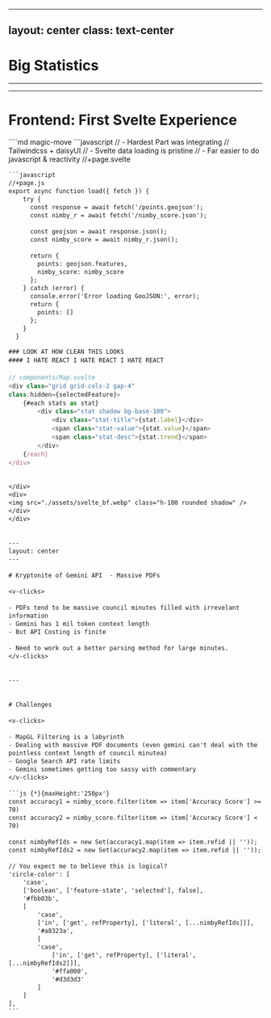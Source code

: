
---
layout: center
class: text-center
---
# Big Statistics
---
---

# Frontend: First Svelte Experience

<div grid="~ cols-2 gap-4">
<div>
````md magic-move 
```javascript 
// - Hardest Part was integrating 
// Tailwindcss + daisyUI
// - Svelte data loading is pristine
// - Far easier to do javascript & reactivity
//+page.svelte
<script>
  import Map from '$lib/Map.svelte';
  export let data;
</script>  

<Map points={data.points} 
nimby_score={data.nimby_score}/>
```
```javascript 
//+page.js
export async function load({ fetch }) {
    try {
      const response = await fetch('/points.geojson'); 
      const nimby_r = await fetch('/nimby_score.json');  

      const geojson = await response.json();
      const nimby_score = await nimby_r.json();
      
      return {
        points: geojson.features,
        nimby_score: nimby_score
      };
    } catch (error) {
      console.error('Error loading GeoJSON:', error);
      return {
        points: []
      };
    }
  }
```

```javascript
### LOOK AT HOW CLEAN THIS LOOKS
#### I HATE REACT I HATE REACT I HATE REACT

// components/Map.svelte
<div class="grid grid-cols-2 gap-4" 
class:hidden={selectedFeature}>
    {#each stats as stat}
        <div class="stat shadow bg-base-100">
            <div class="stat-title">{stat.label}</div>
            <span class="stat-value">{stat.value}</span>
            <span class="stat-desc">{stat.trend}</span>
        </div>
    {/each}
</div>
```

````

</div>
<div>
<img src="./assets/svelte_bf.webp" class="h-100 rounded shadow" />
</div>
</div>


---
layout: center
---

# Kryptonite of Gemini API  - Massive PDFs

<v-clicks>

- PDFs tend to be massive council minutes filled with irrevelant information
- Gemini has 1 mil token context length
- But API Costing is finite 

- Need to work out a better parsing method for large minutes.
</v-clicks>


---


# Challenges 

<v-clicks>

- MapGL Filtering is a labyrinth
- Dealing with massive PDF documents (even gemini can't deal with the pointless context length of council minutea)
- Google Search API rate limits
- Gemini sometimes getting too sassy with commentary
</v-clicks>

```js {*}{maxHeight:'250px'}
const accuracy1 = nimby_score.filter(item => item['Accuracy Score'] >= 70)
const accuracy2 = nimby_score.filter(item => item['Accuracy Score'] < 70)

const nimbyRefIds = new Set(accuracy1.map(item => item.refid || ''));
const nimbyRefIds2 = new Set(accuracy2.map(item => item.refid || ''));

// You expect me to believe this is logical?
'circle-color': [
    'case',
    ['boolean', ['feature-state', 'selected'], false],
    '#fbb03b',  
    [
        'case',
        ['in', ['get', refProperty], ['literal', [...nimbyRefIds]]],
        '#a8323a',  
        [
        'case',    
            ['in', ['get', refProperty], ['literal', [...nimbyRefIds2]]],
            '#ffa000',
            '#d3d3d3'   
        ]
    ]
],
```

